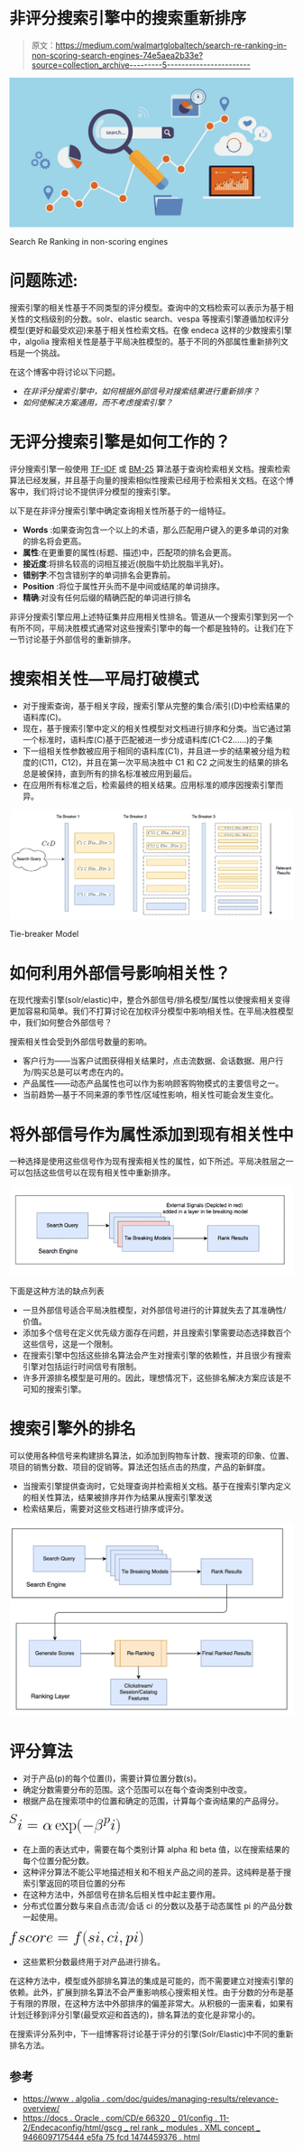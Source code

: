 # 非评分搜索引擎中的搜索重新排序

> 原文：<https://medium.com/walmartglobaltech/search-re-ranking-in-non-scoring-search-engines-74e5aea2b33e?source=collection_archive---------5----------------------->

![](img/8fcf204ba5ab4cd0709b7495c08329b1.png)

Search Re Ranking in non-scoring engines

# **问题陈述:**

搜索引擎的相关性基于不同类型的评分模型。查询中的文档检索可以表示为基于相关性的文档级别的分数。solr、elastic search、vespa 等搜索引擎遵循加权评分模型(更好和最受欢迎)来基于相关性检索文档。在像 endeca 这样的少数搜索引擎中，algolia 搜索相关性是基于平局决胜模型的。基于不同的外部属性重新排列文档是一个挑战。

在这个博客中将讨论以下问题。

*   *在非评分搜索引擎中，如何根据外部信号对搜索结果进行重新排序？*
*   *如何使解决方案通用，而不考虑搜索引擎？*

# 无评分搜索引擎是如何工作的？

评分搜索引擎一般使用 [TF-IDF](https://www.researchgate.net/publication/238123710_Understanding_Inverse_Document_Frequency_On_Theoretical_Arguments_for_IDF) 或 [BM-25](https://www.researchgate.net/publication/220613776_The_Probabilistic_Relevance_Framework_BM25_and_Beyond) 算法基于查询检索相关文档。搜索检索算法已经发展，并且基于向量的搜索相似性搜索已经用于检索相关文档。在这个博客中，我们将讨论不提供评分模型的搜索引擎。

以下是在非评分搜索引擎中确定查询相关性所基于的一组特征。

*   **Words** :如果查询包含一个以上的术语，那么匹配用户键入的更多单词的对象的排名将会更高。
*   **属性**:在更重要的属性(标题、描述)中，匹配项的排名会更高。
*   **接近度**:将排名较高的词相互接近(脱脂牛奶比脱脂半乳好)。
*   **错别字**:不包含错别字的单词排名会更靠前。
*   **Position** :将位于属性开头而不是中间或结尾的单词排序。
*   **精确**:对没有任何后缀的精确匹配的单词进行排名

非评分搜索引擎应用上述特征集并应用相关性排名。管道从一个搜索引擎到另一个有所不同，平局决胜模式通常对这些搜索引擎中的每一个都是独特的。让我们在下一节讨论基于外部信号的重新排序。

# 搜索相关性—平局打破模式

*   对于搜索查询，基于相关字段，搜索引擎从完整的集合/索引(D)中检索结果的语料库(C)。
*   现在，基于搜索引擎中定义的相关性模型对文档进行排序和分类。当它通过第一个标准时，语料库(C)基于匹配被进一步分成语料库(C1·C2……)的子集
*   下一组相关性参数被应用于相同的语料库(C1)，并且进一步的结果被分组为粒度的(C11，C12)，并且在第一次平局决胜中 C1 和 C2 之间发生的结果的排名总是被保持，直到所有的排名标准被应用到最后。
*   在应用所有标准之后，检索最终的相关结果。应用标准的顺序因搜索引擎而异。

![](img/e109a1b656e73601e940842dc3d4c6a4.png)

Tie-breaker Model

# 如何利用外部信号影响相关性？

在现代搜索引擎(solr/elastic)中，整合外部信号/排名模型/属性以使搜索相关变得更加容易和简单。我们不打算讨论在加权评分模型中影响相关性。在平局决胜模型中，我们如何整合外部信号？

搜索相关性会受到外部信号数量的影响。

*   客户行为——当客户试图获得相关结果时，点击流数据、会话数据、用户行为/购买总是可以考虑在内的。
*   产品属性——动态产品属性也可以作为影响顾客购物模式的主要信号之一。
*   当前趋势—基于不同来源的季节性/区域性影响，相关性可能会发生变化。

# 将外部信号作为属性添加到现有相关性中

一种选择是使用这些信号作为现有搜索相关性的属性，如下所述。平局决胜层之一可以包括这些信号以在现有相关性中重新排序。

![](img/545d0a80555273693e204fdefc1f011d.png)

下面是这种方法的缺点列表

*   一旦外部信号适合平局决胜模型，对外部信号进行的计算就失去了其准确性/价值。
*   添加多个信号在定义优先级方面存在问题，并且搜索引擎需要动态选择数百个这些信号，这是一个限制。
*   在搜索引擎中包括这些排名算法会产生对搜索引擎的依赖性，并且很少有搜索引擎对包括运行时间信号有限制。
*   许多开源排名模型是可用的。因此，理想情况下，这些排名解决方案应该是不可知的搜索引擎。

# 搜索引擎外的排名

可以使用各种信号来构建排名算法，如添加到购物车计数、搜索项的印象、位置、项目的销售分数、项目的促销等。算法还包括点击的热度，产品的新鲜度。

*   当搜索引擎提供查询时，它处理查询并检索相关文档。基于在搜索引擎内定义的相关性算法，结果被排序并作为结果从搜索引擎发送
*   检索结果后，需要对这些文档进行排序或评分。

![](img/3814b0d28cc0aeca5b1a5965e75f7e41.png)

# 评分算法

*   对于产品(p)的每个位置(I)，需要计算位置分数(s)。
*   确定分数需要分布的范围。这个范围可以在每个查询类别中改变。
*   根据产品在搜索项中的位置和确定的范围，计算每个查询结果的产品得分。

![](img/ac6b454090f1b4d831b646a52ebcef85.png)

*   在上面的表达式中，需要在每个类别计算 alpha 和 beta 值，以在搜索结果的每个位置分配分数。
*   这种评分算法不能公平地描述相关和不相关产品之间的差异。这纯粹是基于搜索引擎返回的项目位置的分布
*   在这种方法中，外部信号在排名后相关性中起主要作用。
*   分布式位置分数与来自点击流/会话 ci 的分数以及基于动态属性 pi 的产品分数一起使用。

![](img/2252287eca62578c38d6721bf61a1f9d.png)

*   这些累积分数最终用于对产品进行排名。

在这种方法中，模型或外部排名算法的集成是可能的，而不需要建立对搜索引擎的依赖。此外，扩展到排名算法不会严重影响核心搜索相关性。由于分数的分布是基于有限的界限，在这种方法中外部排序的偏差非常大。从积极的一面来看，如果有计划迁移到评分引擎(最受欢迎和首选的)，排名算法的变化是非常小的。

在搜索评分系列中，下一组博客将讨论基于评分的引擎(Solr/Elastic)中不同的重新排名方法。

## 参考

*   [https://www . algolia . com/doc/guides/managing-results/relevance-overview/](https://www.algolia.com/doc/guides/managing-results/relevance-overview/)
*   [https://docs . Oracle . com/CD/e 66320 _ 01/config . 11-2/Endecaconfig/html/gscg _ rel rank _ modules . XML concept _ 9466097175444 e5fa 75 fcd 1474459376 . html](https://docs.oracle.com/cd/E66320_01/config.11-2/Endecaconfig/html/gscg_relrank_modules.xmlconcept_9466097175444E5FA75FCD1474459376.html)